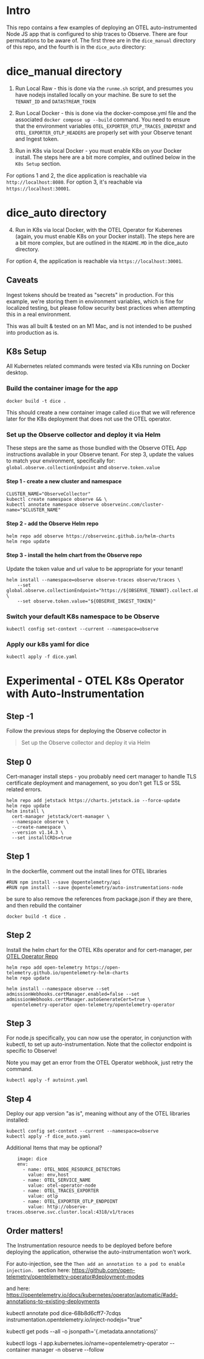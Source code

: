 # Intro

This repo contains a few examples of deploying an OTEL auto-instrumented Node JS app that is configured to ship traces to Observe. There are four permutations to be aware of. The first three are in the `dice_manual` directory of this repo, and the fourth is in the `dice_auto` directory:

# dice_manual directory

1. Run Local Raw - this is done via the `runme.sh` script, and presumes you have nodejs installed locally on your machine. Be sure to set the `TENANT_ID` and `DATASTREAM_TOKEN`

2. Run Local Docker - this is done via the docker-compose.yml file and the associated `docker compose up --build` command. You need to ensure that the environment variables `OTEL_EXPORTER_OTLP_TRACES_ENDPOINT` and `OTEL_EXPORTER_OTLP_HEADERS` are properly set with your Observe tenant and Ingest token.

3. Run in K8s via local Docker - you must enable K8s on your Docker install. The steps here are a bit more complex, and outlined below in the `K8s Setup` section.


For options 1 and 2, the dice application is reachable via `http://localhost:8080`. For option 3, it's reachable via `https://localhost:30001`.


# dice_auto directory

4. Run in K8s via local Docker, with the OTEL Operator for Kuberenes (again, you must enable K8s on your Docker install). The steps here are a bit more complex, but are outlined in the `README.MD` in the dice_auto directory.

For option 4, the application is reachable via `https://localhost:30001`.


## Caveats

Ingest tokens should be treated as "secrets" in production. For this example, we're storing them in environment variables, which is fine for localized testing, but please follow security best practices when attempting this in a real environment. 

This was all built & tested on an M1 Mac, and is not intended to be pushed into production as is.


## K8s Setup

All Kubernetes related commands were tested via K8s running on Docker desktop.


### Build the container image for the app

`docker build -t dice .`

This should create a new container image called `dice` that we will reference later for the K8s deployment that does not use the OTEL operator.


### Set up the Observe collector and deploy it via Helm

These steps are the same as those bundled with the Observe OTEL App instructions available in your Observe tenant. For step 3, update the values to match your environment, specifically for:
`global.observe.collectionEndpoint` and
`observe.token.value`

#### Step 1 - create a new cluster and namespace
```
CLUSTER_NAME="ObserveCollector"
kubectl create namespace observe && \
kubectl annotate namespace observe observeinc.com/cluster-name="$CLUSTER_NAME"
```

#### Step 2 - add the Observe Helm repo

```
helm repo add observe https://observeinc.github.io/helm-charts
helm repo update
```

#### Step 3 - install the helm chart from the Observe repo

Update the token value and url value to be appropriate for your tenant!

```
helm install --namespace=observe observe-traces observe/traces \
	--set global.observe.collectionEndpoint="https://${OBSERVE_TENANT}.collect.observeinc.com/" \
	--set observe.token.value="${OBSERVE_INGEST_TOKEN}"
```



### Switch your default K8s namespace to be Observe

`kubectl config set-context --current --namespace=observe`

### Apply our k8s yaml for dice

`kubectl apply -f dice.yaml`



# Experimental - OTEL K8s Operator with Auto-Instrumentation

## Step -1 
Follow the previous steps for deploying the Observe collector in
> Set up the Observe collector and deploy it via Helm


## Step 0

Cert-manager install steps - you probably need cert manager to handle TLS certificate deployment and management, so you don't get TLS or SSL related errors.

```
helm repo add jetstack https://charts.jetstack.io --force-update
helm repo update
helm install \
  cert-manager jetstack/cert-manager \
  --namespace observe \
  --create-namespace \
  --version v1.14.3 \
  --set installCRDs=true
```

## Step 1
In the dockerfile, comment out the install lines for OTEL libraries
```
#RUN npm install --save @opentelemetry/api
#RUN npm install --save @opentelemetry/auto-instrumentations-node
```

be sure to also remove the references from package.json if they are there, and then rebuild the container


`docker build -t dice .`


## Step 2 
Install the helm chart for the OTEL K8s operator and for cert-manager, per [OTEL Operator Repo](https://github.com/open-telemetry/opentelemetry-helm-charts/tree/main/charts/opentelemetry-operator#opentelemetry-operator-helm-chart)


```
helm repo add open-telemetry https://open-telemetry.github.io/opentelemetry-helm-charts
helm repo update
```


```
helm install --namespace observe --set admissionWebhooks.certManager.enabled=false --set admissionWebhooks.certManager.autoGenerateCert=true \
  opentelemetry-operator open-telemetry/opentelemetry-operator
```


## Step 3
For node.js specifically, you can now use the operator, in conjunction with kubectl, to set up auto-instrumentation. Note that the collector endpoint is specific to Observe!

Note you may get an error from the OTEL Operator webhook, just retry the command.

```
kubectl apply -f autoinst.yaml
```


## Step 4

Deploy our app version "as is", meaning without any of the OTEL libraries installed:

```
kubectl config set-context --current --namespace=observe
kubectl apply -f dice_auto.yaml
```



Additional Items that may be optional?

```
    image: dice
    env:
      - name: OTEL_NODE_RESOURCE_DETECTORS
        value: env,host
      - name: OTEL_SERVICE_NAME
        value: otel-operator-node
      - name: OTEL_TRACES_EXPORTER
        value: otlp
      - name: OTEL_EXPORTER_OTLP_ENDPOINT
        value: http://observe-traces.observe.svc.cluster.local:4318/v1/traces
```
















## Order matters! 

The Instrumentation resource needs to be deployed before before deploying the application, otherwise the auto-instrumentation won’t work.


For auto-injection, see the `Then add an annotation to a pod to enable injection. ` section here:
https://github.com/open-telemetry/opentelemetry-operator#deployment-modes

and here:
https://opentelemetry.io/docs/kubernetes/operator/automatic/#add-annotations-to-existing-deployments


kubectl annotate pod dice-68b8d6cff7-7cdqs instrumentation.opentelemetry.io/inject-nodejs="true"


kubectl get pods --all -o jsonpath='{.metadata.annotations}'


kubectl logs -l app.kubernetes.io/name=opentelemetry-operator --container manager -n observe --follow
